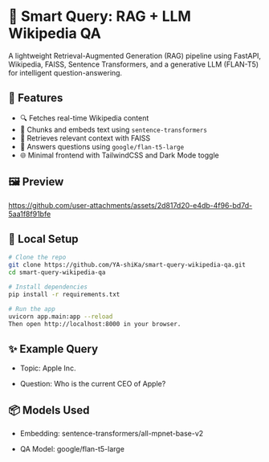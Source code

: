 # 🧠 Smart Query: RAG + LLM Wikipedia QA

A lightweight Retrieval-Augmented Generation (RAG) pipeline using FastAPI, Wikipedia, FAISS, Sentence Transformers, and a generative LLM (FLAN-T5) for intelligent question-answering.

## 🚀 Features

- 🔍 Fetches real-time Wikipedia content
- 🔗 Chunks and embeds text using `sentence-transformers`
- 🔎 Retrieves relevant context with FAISS
- 🤖 Answers questions using `google/flan-t5-large`
- 🌐 Minimal frontend with TailwindCSS and Dark Mode toggle

## 🖼️ Preview



https://github.com/user-attachments/assets/2d817d20-e4db-4f96-bd7d-5aa1f8f91bfe



## 🧪 Local Setup

```bash
# Clone the repo
git clone https://github.com/YA-shiKa/smart-query-wikipedia-qa.git
cd smart-query-wikipedia-qa

# Install dependencies
pip install -r requirements.txt

# Run the app
uvicorn app.main:app --reload
Then open http://localhost:8000 in your browser.
```

## ✨ Example Query
- Topic: Apple Inc.

- Question: Who is the current CEO of Apple?

## 📦 Models Used

- Embedding: sentence-transformers/all-mpnet-base-v2

- QA Model: google/flan-t5-large
